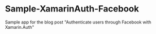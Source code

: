 # Sample-XamarinAuth-Facebook
Sample app for the blog post "Authenticate users through Facebook with Xamarin.Auth"
